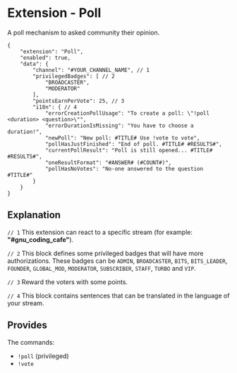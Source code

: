 # Extension - Poll

A poll mechanism to asked community their opinion.

```json5
{
    "extension": "Poll",
    "enabled": true,
    "data": {
        "channel": "#YOUR_CHANNEL_NAME", // 1
        "privilegedBadges": [ // 2
            "BROADCASTER",
            "MODERATOR"
        ],
        "pointsEarnPerVote": 25, // 3
        "i18n": { // 4
            "errorCreationPollUsage": "To create a poll: \"!poll <duration> <question>\"",
            "errorDurationIsMissing": "You have to choose a duration!",
            "newPoll": "New poll: #TITLE# Use !vote to vote",
            "pollHasJustFinished": "End of poll. #TITLE# #RESULTS#",
            "currentPollResult": "Poll is still opened... #TITLE# #RESULTS#",
            "oneResultFormat": "#ANSWER# (#COUNT#)",
            "pollHasNoVotes": "No-one answered to the question #TITLE#"
        }
    }
}
```

## Explanation

`// 1` This extension can react to a specific stream (for example: **"#gnu_coding_cafe"**).

`// 2` This block defines some privileged badges that will have more authorizations.
These badges can be `ADMIN`, `BROADCASTER`, `BITS`, `BITS_LEADER`, `FOUNDER`, `GLOBAL_MOD`,
`MODERATOR`, `SUBSCRIBER`, `STAFF`, `TURBO` and `VIP`.

`// 3` Reward the voters with some points.

`// 4` This block contains sentences that can be translated in the language of your stream.

## Provides

The commands:
- `!poll` (privileged)
- `!vote`
